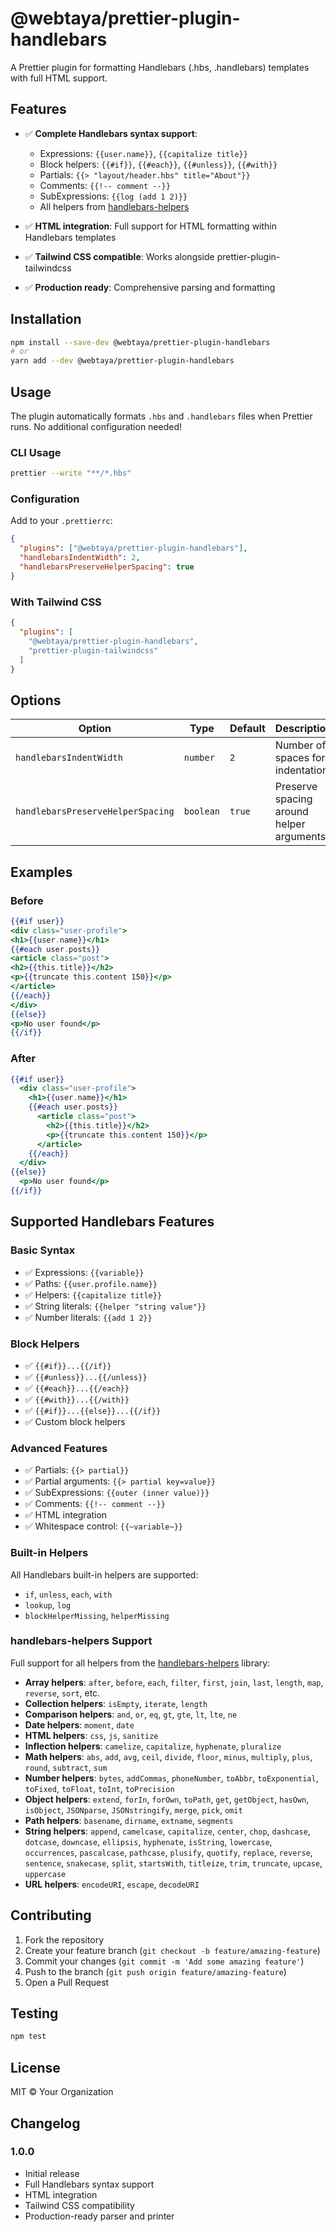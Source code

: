 
# @webtaya/prettier-plugin-handlebars

A Prettier plugin for formatting Handlebars (.hbs, .handlebars) templates with full HTML support.

## Features

- ✅ **Complete Handlebars syntax support**:
  - Expressions: `{{user.name}}`, `{{capitalize title}}`
  - Block helpers: `{{#if}}`, `{{#each}}`, `{{#unless}}`, `{{#with}}`
  - Partials: `{{> "layout/header.hbs" title="About"}}`
  - Comments: `{{!-- comment --}}`
  - SubExpressions: `{{log (add 1 2)}}`
  - All helpers from [handlebars-helpers](https://github.com/helpers/handlebars-helpers)

- ✅ **HTML integration**: Full support for HTML formatting within Handlebars templates
- ✅ **Tailwind CSS compatible**: Works alongside prettier-plugin-tailwindcss
- ✅ **Production ready**: Comprehensive parsing and formatting

## Installation

```bash
npm install --save-dev @webtaya/prettier-plugin-handlebars
# or
yarn add --dev @webtaya/prettier-plugin-handlebars
```

## Usage

The plugin automatically formats `.hbs` and `.handlebars` files when Prettier runs. No additional configuration needed!

### CLI Usage

```bash
prettier --write "**/*.hbs"
```

### Configuration

Add to your `.prettierrc`:

```json
{
  "plugins": ["@webtaya/prettier-plugin-handlebars"],
  "handlebarsIndentWidth": 2,
  "handlebarsPreserveHelperSpacing": true
}
```

### With Tailwind CSS

```json
{
  "plugins": [
    "@webtaya/prettier-plugin-handlebars",
    "prettier-plugin-tailwindcss"
  ]
}
```

## Options

| Option | Type | Default | Description |
|--------|------|---------|-------------|
| `handlebarsIndentWidth` | `number` | `2` | Number of spaces for indentation |
| `handlebarsPreserveHelperSpacing` | `boolean` | `true` | Preserve spacing around helper arguments |

## Examples

### Before

```handlebars
{{#if user}}
<div class="user-profile">
<h1>{{user.name}}</h1>
{{#each user.posts}}
<article class="post">
<h2>{{this.title}}</h2>
<p>{{truncate this.content 150}}</p>
</article>
{{/each}}
</div>
{{else}}
<p>No user found</p>
{{/if}}
```

### After

```handlebars
{{#if user}}
  <div class="user-profile">
    <h1>{{user.name}}</h1>
    {{#each user.posts}}
      <article class="post">
        <h2>{{this.title}}</h2>
        <p>{{truncate this.content 150}}</p>
      </article>
    {{/each}}
  </div>
{{else}}
  <p>No user found</p>
{{/if}}
```

## Supported Handlebars Features

### Basic Syntax
- ✅ Expressions: `{{variable}}`
- ✅ Paths: `{{user.profile.name}}`
- ✅ Helpers: `{{capitalize title}}`
- ✅ String literals: `{{helper "string value"}}`
- ✅ Number literals: `{{add 1 2}}`

### Block Helpers
- ✅ `{{#if}}...{{/if}}`
- ✅ `{{#unless}}...{{/unless}}`
- ✅ `{{#each}}...{{/each}}`
- ✅ `{{#with}}...{{/with}}`
- ✅ `{{#if}}...{{else}}...{{/if}}`
- ✅ Custom block helpers

### Advanced Features
- ✅ Partials: `{{> partial}}`
- ✅ Partial arguments: `{{> partial key=value}}`
- ✅ SubExpressions: `{{outer (inner value)}}`
- ✅ Comments: `{{!-- comment --}}`
- ✅ HTML integration
- ✅ Whitespace control: `{{~variable~}}`

### Built-in Helpers
All Handlebars built-in helpers are supported:
- `if`, `unless`, `each`, `with`
- `lookup`, `log`
- `blockHelperMissing`, `helperMissing`

### handlebars-helpers Support
Full support for all helpers from the [handlebars-helpers](https://github.com/helpers/handlebars-helpers) library:
- **Array helpers**: `after`, `before`, `each`, `filter`, `first`, `join`, `last`, `length`, `map`, `reverse`, `sort`, etc.
- **Collection helpers**: `isEmpty`, `iterate`, `length`
- **Comparison helpers**: `and`, `or`, `eq`, `gt`, `gte`, `lt`, `lte`, `ne`
- **Date helpers**: `moment`, `date`
- **HTML helpers**: `css`, `js`, `sanitize`
- **Inflection helpers**: `camelize`, `capitalize`, `hyphenate`, `pluralize`
- **Math helpers**: `abs`, `add`, `avg`, `ceil`, `divide`, `floor`, `minus`, `multiply`, `plus`, `round`, `subtract`, `sum`
- **Number helpers**: `bytes`, `addCommas`, `phoneNumber`, `toAbbr`, `toExponential`, `toFixed`, `toFloat`, `toInt`, `toPrecision`
- **Object helpers**: `extend`, `forIn`, `forOwn`, `toPath`, `get`, `getObject`, `hasOwn`, `isObject`, `JSONparse`, `JSONstringify`, `merge`, `pick`, `omit`
- **Path helpers**: `basename`, `dirname`, `extname`, `segments`
- **String helpers**: `append`, `camelcase`, `capitalize`, `center`, `chop`, `dashcase`, `dotcase`, `downcase`, `ellipsis`, `hyphenate`, `isString`, `lowercase`, `occurrences`, `pascalcase`, `pathcase`, `plusify`, `quotify`, `replace`, `reverse`, `sentence`, `snakecase`, `split`, `startsWith`, `titleize`, `trim`, `truncate`, `upcase`, `uppercase`
- **URL helpers**: `encodeURI`, `escape`, `decodeURI`

## Contributing

1. Fork the repository
2. Create your feature branch (`git checkout -b feature/amazing-feature`)
3. Commit your changes (`git commit -m 'Add some amazing feature'`)
4. Push to the branch (`git push origin feature/amazing-feature`)
5. Open a Pull Request

## Testing

```bash
npm test
```

## License

MIT © Your Organization

## Changelog

### 1.0.0
- Initial release
- Full Handlebars syntax support
- HTML integration
- Tailwind CSS compatibility
- Production-ready parser and printer
